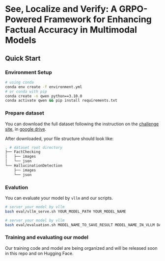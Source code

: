 # See, Localize and Verify: A GRPO-Powered Framework for Enhancing Factual Accuracy in Multimodal Models

## Quick Start

### Environment Setup

```bash
# using conda
conda env create -f environment.yml
# or conda with pip
conda create -n qwen python==3.10.0
conda activate qwen && pip install requirements.txt
```

### Prepare dataset

You can download the full dataset following the instruction on the [challenge site](https://mm-hall-fact.github.io/ACMMM2025/), in [google drive](https://drive.google.com/drive/folders/1jrOxkw4UIQHU7EaAqZFemcp5tXjqFx-Z).

After downloaded, your file structure should look like:

```bash
. # dataset root directory
├── FactChecking
│   ├── images
│   └── json
└── HallucinationDetection
    ├── images
    └── json
```

### Evalution

You can evaluate your model by `vllm` and our scripts.

```bash
# server your model by vllm
bash eval/vllm_serve.sh YOUR_MODEL_PATH YOUR_MODEL_NAME
```

```bash
# server your model by vllm
bash eval/evaluation.sh MODEL_NAME_TO_SAVE_RESULT MODEL_NAME_IN_VLLM DATASET_ROOT_DIR
```

### Training and evaluating our model

Our training code and model are being organized and will be released soon in this repo and on Hugging Face.
